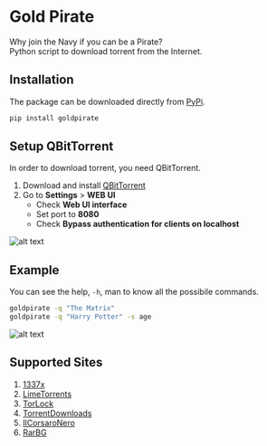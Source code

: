 # Gold Pirate

Why join the Navy if you can be a Pirate?  
Python script to download torrent from the Internet.

## Installation
The package can be downloaded directly from [PyPi](https://pypi.org/project/goldpirate/).
```bash
pip install goldpirate
```

## Setup QBitTorrent
In order to download torrent, you need QBitTorrent.
1. Download and install [QBitTorrent](https://www.qbittorrent.org/download.php)
2. Go to **Settings** > **WEB UI**
	* Check **Web UI interface**
	* Set port to **8080**
	* Check **Bypass authentication for clients on localhost**

![alt text](https://github.com/mortafix/homebrew-goldpirate/blob/master/images/QBit-Settings.png?raw=true)  

## Example
You can see the help, `-h`, man to know all the possibile commands.
```bash
goldpirate -q "The Matrix"
goldpirate -q "Harry Potter" -s age
```
![alt text](https://github.com/mortafix/homebrew-goldpirate/blob/master/images/Example.png?raw=true)  

## Supported Sites
1. [1337x](https://1337x.to/)
2. [LimeTorrents](https://limetorrents.info/)
3. [TorLock](https://torlock.com)
4. [TorrentDownloads](https://torrentdownloads.me)
5. [IlCorsaroNero](https://ilcorsaronero.link)
6. [RarBG](https://rargb.to)
